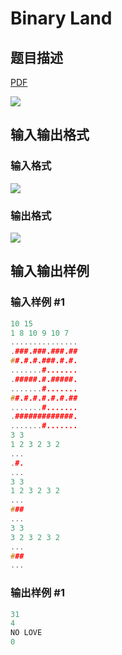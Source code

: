 # Binary Land

## 题目描述

[problemUrl]: https://uva.onlinejudge.org/index.php?option=com_onlinejudge&Itemid=8&category=871&page=show_problem&problem=5029

[PDF](https://uva.onlinejudge.org/external/131/p13118.pdf)

![](https://cdn.luogu.com.cn/upload/vjudge_pic/UVA13118/36e932f46736bd2ef0843817cc74faf748375362.png)

## 输入输出格式

### 输入格式

![](https://cdn.luogu.com.cn/upload/vjudge_pic/UVA13118/4dfc9c065656f627a7c0e77d5d97e32c1bef5457.png)

### 输出格式

![](https://cdn.luogu.com.cn/upload/vjudge_pic/UVA13118/d34a602d32465a67f6d092c40a2a04388c680b8d.png)

## 输入输出样例

### 输入样例 #1

```cpp
10 15
1 8 10 9 10 7
...............
.###.###.###.##
##.#.#.###.#.#.
.......#.......
.#####.#.#####.
.......#.......
##.#.#.#.#.#.##
.......#.......
.#############.
.......#.......
3 3
1 2 3 2 3 2
...
.#.
...
3 3
1 2 3 2 3 2
...
###
...
3 3
3 2 3 2 3 2
...
###
...
```


### 输出样例 #1

```cpp
31
4
NO LOVE
0
```


